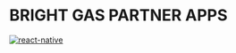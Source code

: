# BRIGHT GAS PARTNER APPS
[![react-native](https://img.shields.io/badge/react--native-0.60.5-blue)](https://facebook.github.io/react-native/)
